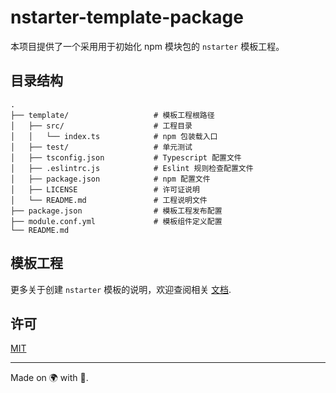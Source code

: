 # nstarter-template-package

本项目提供了一个采用用于初始化 npm 模块包的 `nstarter` 模板工程。

## 目录结构

```
.
├── template/                   # 模板工程根路径
│   ├── src/                    # 工程目录
│   │   └── index.ts            # npm 包装载入口
│   ├── test/                   # 单元测试
│   ├── tsconfig.json           # Typescript 配置文件
│   ├── .eslintrc.js            # Eslint 规则检查配置文件
│   ├── package.json            # npm 配置文件
│   ├── LICENSE                 # 许可证说明
│   └── README.md               # 工程说明文件
├── package.json                # 模板工程发布配置
├── module.conf.yml             # 模板组件定义配置
└── README.md
```

## 模板工程

更多关于创建 `nstarter` 模板的说明，欢迎查阅相关 [文档](../nstarter/doc/templating.md).


## 许可

[MIT](./LICENSE)

----

Made on 🌍 with 💓.
